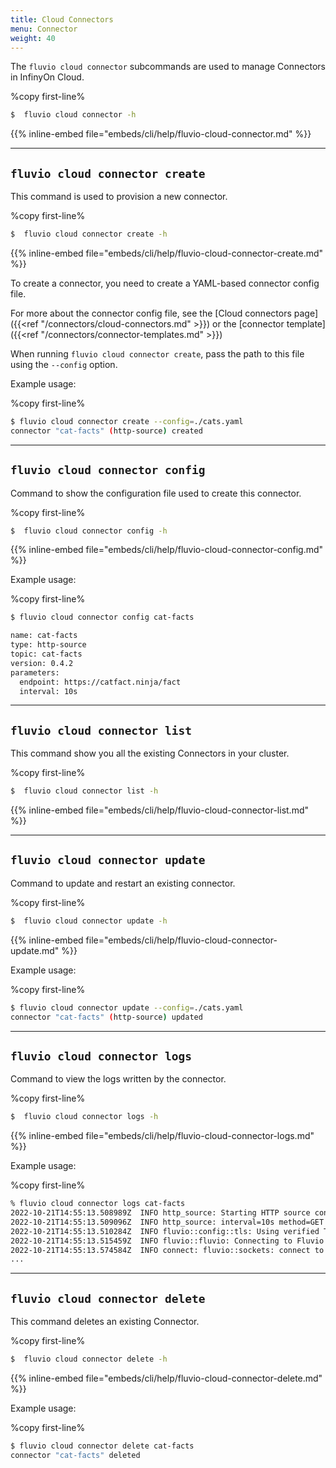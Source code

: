```yaml
---
title: Cloud Connectors
menu: Connector
weight: 40
---
```


The `fluvio cloud connector` subcommands are used to manage Connectors in InfinyOn Cloud.

%copy first-line%
```bash
$  fluvio cloud connector -h
```

{{% inline-embed file="embeds/cli/help/fluvio-cloud-connector.md" %}}

---

## `fluvio cloud connector create`

This command is used to provision a new connector.

%copy first-line%
```bash
$  fluvio cloud connector create -h
```

{{% inline-embed file="embeds/cli/help/fluvio-cloud-connector-create.md" %}}

To create a connector, you need to create a YAML-based connector config file.

For more about the connector config file, see the [Cloud connectors page]({{<ref "/connectors/cloud-connectors.md" >}}) or the [connector template]({{<ref "/connectors/connector-templates.md" >}})

When running `fluvio cloud connector create`, pass the path to this file using the `--config`
option.

Example usage:

%copy first-line%
```bash
$ fluvio cloud connector create --config=./cats.yaml
connector "cat-facts" (http-source) created
```

---

## `fluvio cloud connector config`

Command to show the configuration file used to create this connector.

%copy first-line%
```bash
$  fluvio cloud connector config -h
```

{{% inline-embed file="embeds/cli/help/fluvio-cloud-connector-config.md" %}}

Example usage:

%copy first-line%
```bash
$ fluvio cloud connector config cat-facts

name: cat-facts
type: http-source
topic: cat-facts
version: 0.4.2
parameters:
  endpoint: https://catfact.ninja/fact
  interval: 10s

```

---

## `fluvio cloud connector list`

This command show you all the existing Connectors in your cluster.

%copy first-line%
```bash
$  fluvio cloud connector list -h
```

{{% inline-embed file="embeds/cli/help/fluvio-cloud-connector-list.md" %}}


---

## `fluvio cloud connector update`

Command to update and restart an existing connector.

%copy first-line%
```bash
$  fluvio cloud connector update -h
```

{{% inline-embed file="embeds/cli/help/fluvio-cloud-connector-update.md" %}}

Example usage:

%copy first-line%
```bash
$ fluvio cloud connector update --config=./cats.yaml
connector "cat-facts" (http-source) updated
```

---

## `fluvio cloud connector logs`

Command to view the logs written by the connector.

%copy first-line%
```bash
$  fluvio cloud connector logs -h
```

{{% inline-embed file="embeds/cli/help/fluvio-cloud-connector-logs.md" %}}


Example usage:

%copy first-line%
```bash
% fluvio cloud connector logs cat-facts
2022-10-21T14:55:13.508989Z  INFO http_source: Starting HTTP source connector connector_version="0.4.1" git_hash="0ad913c5ceb732881fd753874e5082777bbed91e"
2022-10-21T14:55:13.509096Z  INFO http_source: interval=10s method=GET topic=cat-facts output_parts=body output_type=text endpoint=https://catfact.ninja/fact
2022-10-21T14:55:13.510284Z  INFO fluvio::config::tls: Using verified TLS with certificates from paths domain="broad-union-b685e7fda03fefb3d5221d0a3b9c64c7.c.infinyon.cloud"
2022-10-21T14:55:13.515459Z  INFO fluvio::fluvio: Connecting to Fluvio cluster fluvio_crate_version="0.14.0" fluvio_git_hash="e96d8e2738ee39ddbb64fea37134f119f97e25bf"
2022-10-21T14:55:13.574584Z  INFO connect: fluvio::sockets: connect to socket add=fluvio-sc-public:9003
...
```

---

## `fluvio cloud connector delete`

This command deletes an existing Connector.

%copy first-line%
```bash
$  fluvio cloud connector delete -h
```

{{% inline-embed file="embeds/cli/help/fluvio-cloud-connector-delete.md" %}}

Example usage:

%copy first-line%
```bash
$ fluvio cloud connector delete cat-facts
connector "cat-facts" deleted
```
